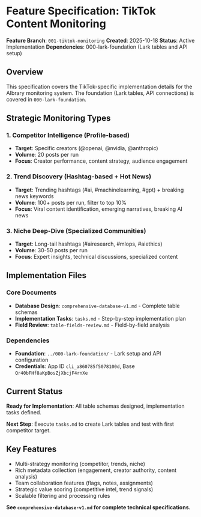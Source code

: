 # Feature Specification: TikTok Content Monitoring

**Feature Branch**: `001-tiktok-monitoring`
**Created**: 2025-10-18
**Status**: Active Implementation
**Dependencies**: 000-lark-foundation (Lark tables and API setup)

## Overview

This specification covers the TikTok-specific implementation details for the AIbrary monitoring system. The foundation (Lark tables, API connections) is covered in `000-lark-foundation`.

## Strategic Monitoring Types

### 1. Competitor Intelligence (Profile-based)
- **Target**: Specific creators (@openai, @nvidia, @anthropic)
- **Volume**: 20 posts per run
- **Focus**: Creator performance, content strategy, audience engagement

### 2. Trend Discovery (Hashtag-based + Hot News)
- **Target**: Trending hashtags (#ai, #machinelearning, #gpt) + breaking news keywords
- **Volume**: 100+ posts per run, filter to top 10%
- **Focus**: Viral content identification, emerging narratives, breaking AI news

### 3. Niche Deep-Dive (Specialized Communities)
- **Target**: Long-tail hashtags (#airesearch, #mlops, #aiethics)
- **Volume**: 30-50 posts per run
- **Focus**: Expert insights, technical discussions, specialized content

## Implementation Files

### Core Documents
- **Database Design**: `comprehensive-database-v1.md` - Complete table schemas
- **Implementation Tasks**: `tasks.md` - Step-by-step implementation plan
- **Field Review**: `table-fields-review.md` - Field-by-field analysis

### Dependencies
- **Foundation**: `../000-lark-foundation/` - Lark setup and API configuration
- **Credentials**: App ID `cli_a860785f5078100d`, Base `Qr40bFHf8aKpBosZjXbcjF4rnXe`

## Current Status

**Ready for Implementation**: All table schemas designed, implementation tasks defined.

**Next Step**: Execute `tasks.md` to create Lark tables and test with first competitor target.

## Key Features

- Multi-strategy monitoring (competitor, trends, niche)
- Rich metadata collection (engagement, creator authority, content analysis)
- Team collaboration features (flags, notes, assignments)
- Strategic value scoring (competitive intel, trend signals)
- Scalable filtering and processing rules

**See `comprehensive-database-v1.md` for complete technical specifications.**